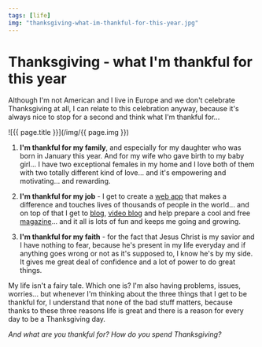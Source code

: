 ```yaml
---
tags: [life]
img: "thanksgiving-what-im-thankful-for-this-year.jpg"
---
```


# Thanksgiving - what I'm thankful for this year


Although I'm not American and I live in Europe and we don't celebrate Thanksgiving at all, I can relate to this celebration anyway, because it's always nice to stop for a second and think what I'm thankful for...

<!--More-->

![{{ page.title }}](/img/{{ page.img }})

1. **I'm thankful for my family**, and especially for my daughter who was born in January this year. And for my wife who gave birth to my baby girl... I have two exceptional females in my home and I love both of them with two totally different kind of love... and it's empowering and motivating... and rewarding.

2. **I'm thankful for my job** - I get to create a [web app](http://nozbe.com/) that makes a difference and touches lives of thousands of people in the world... and on top of that I get to [blog](http://michaelnozbe.com), [video blog](http://productiveshow.com) and help prepare a cool and free [magazine](http://productivemagazine.com)... and it all is lots of fun and keeps me going and growing.

3. **I'm thankful for my faith** - for the fact that Jesus Christ is my savior and I have nothing to fear, because he's present in my life everyday and if anything goes wrong or not as it's supposed to, I know he's by my side. It gives me great deal of confidence and a lot of power to do great things.

My life isn't a fairy tale. Which one is? I'm also having problems, issues, worries... but whenever I'm thinking about the three things that I get to be thankful for, I understand that none of the bad stuff matters, because thanks to these three reasons life is great and there is a reason for every day to be a Thanksgiving day.

_And what are you thankful for? How do you spend Thanksgiving?_



[n]: https://michael.gratis/nozbe